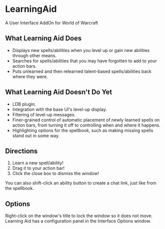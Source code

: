 # LearningAid
A User Interface AddOn for World of Warcraft

## What Learning Aid Does

* Displays new spells/abilities when you level up or gain new abilities through other means.
* Searches for spells/abilities that you may have forgotten to add to your action bars.
* Puts unlearned and then relearned talent-based spells/abilities back where they were. 

## What Learning Aid Doesn't Do Yet

* LDB plugin.
* Integration with the base UI's level-up display.
* Filtering of level-up messages.
* Finer-grained control of automatic placement of newly learned spells on action bars, from turning it off to controlling when and where it happens.
* Highlighting options for the spellbook, such as making missing spells stand out in some way. 

## Directions

1. Learn a new spell/ability!
2. Drag it to your action bar!
3. Click the close box to dismiss the window!

You can also shift-click an ability button to create a chat link, just like from the spellbook.

## Options
Right-click on the window's title to lock the window so it does not move.
Learning Aid has a configuration panel in the Interface Options window. 
